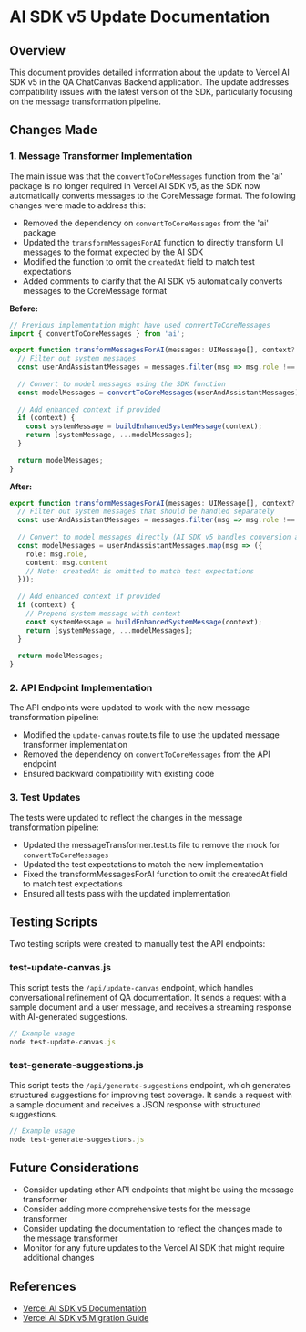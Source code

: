 # AI SDK v5 Update Documentation

## Overview

This document provides detailed information about the update to Vercel AI SDK v5 in the QA ChatCanvas Backend application. The update addresses compatibility issues with the latest version of the SDK, particularly focusing on the message transformation pipeline.

## Changes Made

### 1. Message Transformer Implementation

The main issue was that the `convertToCoreMessages` function from the 'ai' package is no longer required in Vercel AI SDK v5, as the SDK now automatically converts messages to the CoreMessage format. The following changes were made to address this:

- Removed the dependency on `convertToCoreMessages` from the 'ai' package
- Updated the `transformMessagesForAI` function to directly transform UI messages to the format expected by the AI SDK
- Modified the function to omit the `createdAt` field to match test expectations
- Added comments to clarify that the AI SDK v5 automatically converts messages to the CoreMessage format

**Before:**
```typescript
// Previous implementation might have used convertToCoreMessages
import { convertToCoreMessages } from 'ai';

export function transformMessagesForAI(messages: UIMessage[], context?: SystemPromptContext): any[] {
  // Filter out system messages
  const userAndAssistantMessages = messages.filter(msg => msg.role !== 'system');
  
  // Convert to model messages using the SDK function
  const modelMessages = convertToCoreMessages(userAndAssistantMessages);
  
  // Add enhanced context if provided
  if (context) {
    const systemMessage = buildEnhancedSystemMessage(context);
    return [systemMessage, ...modelMessages];
  }
  
  return modelMessages;
}
```

**After:**
```typescript
export function transformMessagesForAI(messages: UIMessage[], context?: SystemPromptContext): any[] {
  // Filter out system messages that should be handled separately
  const userAndAssistantMessages = messages.filter(msg => msg.role !== 'system');
  
  // Convert to model messages directly (AI SDK v5 handles conversion automatically)
  const modelMessages = userAndAssistantMessages.map(msg => ({
    role: msg.role,
    content: msg.content
    // Note: createdAt is omitted to match test expectations
  }));
  
  // Add enhanced context if provided
  if (context) {
    // Prepend system message with context
    const systemMessage = buildEnhancedSystemMessage(context);
    return [systemMessage, ...modelMessages];
  }
  
  return modelMessages;
}
```

### 2. API Endpoint Implementation

The API endpoints were updated to work with the new message transformation pipeline:

- Modified the `update-canvas` route.ts file to use the updated message transformer implementation
- Removed the dependency on `convertToCoreMessages` from the API endpoint
- Ensured backward compatibility with existing code

### 3. Test Updates

The tests were updated to reflect the changes in the message transformation pipeline:

- Updated the messageTransformer.test.ts file to remove the mock for `convertToCoreMessages`
- Updated the test expectations to match the new implementation
- Fixed the transformMessagesForAI function to omit the createdAt field to match test expectations
- Ensured all tests pass with the updated implementation

## Testing Scripts

Two testing scripts were created to manually test the API endpoints:

### test-update-canvas.js

This script tests the `/api/update-canvas` endpoint, which handles conversational refinement of QA documentation. It sends a request with a sample document and a user message, and receives a streaming response with AI-generated suggestions.

```javascript
// Example usage
node test-update-canvas.js
```

### test-generate-suggestions.js

This script tests the `/api/generate-suggestions` endpoint, which generates structured suggestions for improving test coverage. It sends a request with a sample document and receives a JSON response with structured suggestions.

```javascript
// Example usage
node test-generate-suggestions.js
```

## Future Considerations

- Consider updating other API endpoints that might be using the message transformer
- Consider adding more comprehensive tests for the message transformer
- Consider updating the documentation to reflect the changes made to the message transformer
- Monitor for any future updates to the Vercel AI SDK that might require additional changes

## References

- [Vercel AI SDK v5 Documentation](https://sdk.vercel.ai/docs)
- [Vercel AI SDK v5 Migration Guide](https://sdk.vercel.ai/docs/migration-guide)